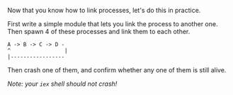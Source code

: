 Now that you know how to link processes, let's do this in practice. 

First write a simple module that lets you link the process to another one. Then spawn 4 of these processes and link them to each other.

```
A -> B -> C -> D -
^                 |
|-----------------
```

Then crash one of them, and confirm whether any one of them is still alive.

_Note: your `iex` shell should not crash!_